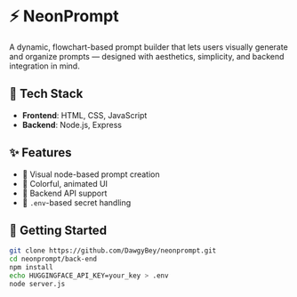 # ⚡ NeonPrompt

A dynamic, flowchart-based prompt builder that lets users visually generate and organize prompts — designed with aesthetics, simplicity, and backend integration in mind.

## 🔧 Tech Stack

- **Frontend**: HTML, CSS, JavaScript
- **Backend**: Node.js, Express

## ✨ Features

- 🧠 Visual node-based prompt creation
- 🎨 Colorful, animated UI
- 🔌 Backend API support
- 🔐 `.env`-based secret handling

## 🚀 Getting Started

```bash
git clone https://github.com/DawgyBey/neonprompt.git
cd neonprompt/back-end
npm install
echo HUGGINGFACE_API_KEY=your_key > .env
node server.js